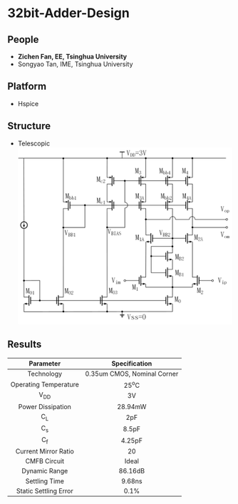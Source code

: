 # 32bit-Adder-Design



## People

* **Zichen Fan, EE, Tsinghua University**
* Songyao Tan, IME, Tsinghua University

## Platform
* Hspice

## Structure
* Telescopic
![image](https://github.com/fairchildfzc/fully-differential-OTA-design/blob/master/circuitstructure.jpg)
## Results


| Parameter  | Specification |
| :------------: |:---------------:| 
| Technology      | 0.35um CMOS, Nominal Corner |
| Operating Temperature     | 25<sup>o</sup>C       |  
| V<sub>DD</sub> | 3V        |  
| Power Dissipation | 28.94mW        |  
| C<sub>L</sub> | 2pF        |  
| C<sub>s</sub> | 8.5pF        |  
| C<sub>f</sub> | 4.25pF        |  
| Current Mirror Ratio | 20        |  
| CMFB Circuit | Ideal        |  
| Dynamic Range | 86.16dB        |  
| Settling Time | 9.68ns        |
| Static Settling Error | 0.1%        |

